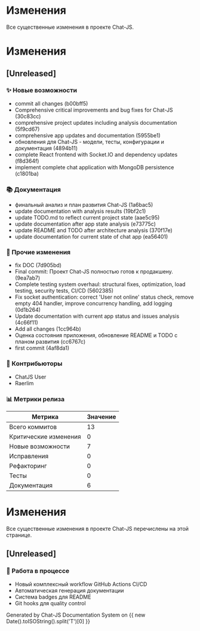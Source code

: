 # Изменения

Все существенные изменения в проекте Chat-JS.

# Изменения

## [Unreleased]

### ✨ Новые возможности

- commit all changes (b00bff5)
- Comprehensive critical improvements and bug fixes for Chat-JS (30c83cc)
- comprehensive project updates including analysis documentation (5f9cd67)
- comprehensive app updates and documentation (5955be1)
- обновления для Chat-JS - модели, тесты, конфигурации и документация (4894b11)
- complete React frontend with Socket.IO and dependency updates (f8d364f)
- implement complete chat application with MongoDB persistence (c1801ba)

### 📚 Документация

- финальный анализ и план развития Chat-JS (1a6bac5)
- update documentation with analysis results (19bf2c1)
- update TODO.md to reflect current project state (aae5c95)
- update documentation after app state analysis (e73775c)
- update README and TODO after architecture analysis (370f17e)
- update documentation for current state of chat app (ea56401)

### 🔄 Прочие изменения

- fix DOC (7d905bd)
- Final commit: Проект Chat-JS полностью готов к продакшену. (9ea7ab7)
- Complete testing system overhaul: structural fixes, optimization, load testing, security tests, CI/CD (5602385)
- Fix socket authentication: correct 'User not online' status check, remove empty 404 handler, improve concurrency handling, add logging (0d1b264)
- Update documentation with current app status and issues analysis (4c66f11)
- Add all changes (1cc964b)
- Оценка состояния приложения, обновление README и TODO с планом развития (cc6767c)
- first commit (4af8da1)

### 👥 Контрибьюторы

- ChatJS User
- Raerlim

### 📊 Метрики релиза

| Метрика | Значение |
|---------|---------|
| Всего коммитов | 13 |
| Критические изменения | 0 |
| Новые возможности | 7 |
| Исправления | 0 |
| Рефакторинг | 0 |
| Тесты | 0 |
| Документация | 6 |

# Изменения

Все существенные изменения в проекте Chat-JS перечислены на этой странице.

## [Unreleased]

### 🚧 Работа в процессе

- Новый комплексный workflow GitHub Actions CI/CD
- Автоматическая генерация документации
- Система badges для README
- Git hooks для quality control

Generated by Chat-JS Documentation System on {{ new Date().toISOString().split('T')[0] }}